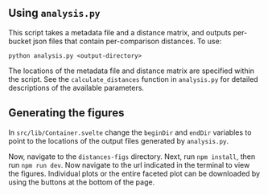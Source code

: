 ## Using `analysis.py`
This script takes a metadata file and a distance matrix, and outputs per-bucket json files that contain per-comparison distances. To use:

```
python analysis.py <output-directory>
```

The locations of the metadata file and distance matrix are specified within the script. See the `calculate_distances` function in `analysis.py` for detailed descriptions of the available parameters.


## Generating the figures
In `src/lib/Container.svelte` change the `beginDir` and `endDir` variables to point to the locations of the output files generated by `analysis.py`.

Now, navigate to the `distances-figs` directory. Next, run `npm install`, then run `npm run dev`. Now navigate to the url indicated in the terminal to view the figures. Individual plots or the entire faceted plot can be downloaded by using the buttons at the bottom of the page.
